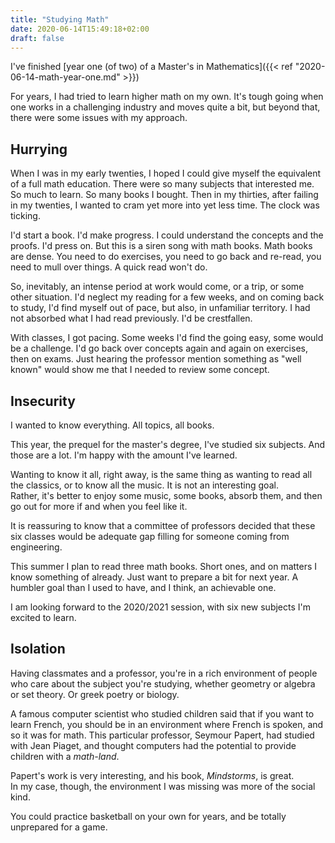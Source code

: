 ```yaml
---
title: "Studying Math"
date: 2020-06-14T15:49:18+02:00
draft: false
---
```


I've finished
[year one (of two) of a Master's in Mathematics]({{< ref "2020-06-14-math-year-one.md" >}})

For years, I had tried to learn higher math on my own. It's tough going when one works
in a challenging industry and moves quite a bit, but beyond that, there were
some issues with my approach.

## Hurrying

When I was in my early twenties, I hoped I could give myself the equivalent of
a full math education. There were so many subjects that interested me. So much
to learn. So many books I bought. Then in my thirties, after failing in my twenties,
I wanted to cram yet more into yet less time. The clock was ticking.

I'd start a book. I'd make progress. I could understand the concepts and the
proofs. I'd press on. But this is a siren song with math books. Math books are
dense. You need to do exercises, you need to go back and re-read, you need to
mull over things. A quick read won't do.

So, inevitably, an intense period at work would come, or a trip, or some other
situation. I'd neglect my reading for a few weeks, and on coming back to study,
I'd find myself out of pace, but also, in unfamiliar territory. I had not
absorbed what I had read previously. I'd be crestfallen.

With classes, I got pacing. Some weeks I'd find the going easy, some would be a
challenge. I'd go back over concepts again and again on exercises, then on
exams. Just hearing the professor mention something as "well known" would show me
that I needed to review some concept.

## Insecurity

I wanted to know everything. All topics, all books.

This year, the prequel for the master's degree, I've studied six subjects. And
those are a lot. I'm happy with the amount I've learned.

Wanting to know it all, right away, is the same thing as wanting to read all the
classics, or to know all the music. It is not an interesting goal. \
Rather,
it's better to enjoy some music, some books, absorb them, and then go out for
more if and when you feel like it.

It is reassuring to know that a committee of professors decided that these six
classes would be adequate gap filling for someone coming from engineering.

This summer I plan to read three math books. Short ones, and on matters I know
something of already. Just want to prepare a bit for next year. A humbler goal
than I used to have, and I think, an achievable one.

I am looking forward to the 2020/2021 session, with six new subjects I'm excited
to learn.

## Isolation

Having classmates and a professor, you're in a rich environment of people who
care about the subject you're studying, whether geometry or algebra or set
theory. Or greek poetry or biology.

A famous computer scientist who studied children said that if you want to learn
French, you should be in an environment where French is spoken, and so it was
for math. This particular professor, Seymour Papert, had studied with Jean
Piaget, and thought computers had the potential to provide children with a
*math-land*.

Papert's work is very interesting, and his book, *Mindstorms*, is great. \
In my case, though, the environment I was missing was more of the social kind.

You could practice basketball on your own for years, and be totally unprepared
for a game.
